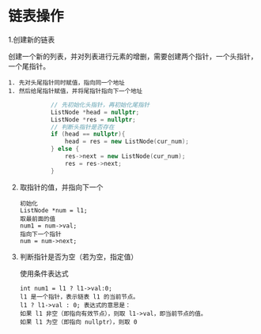 # 链表操作

1.创建新的链表

创建一个新的列表，并对列表进行元素的增删，需要创建两个指针，一个头指针，一个尾指针。

	1. 先对头尾指针同时赋值，指向同一个地址
	1. 然后给尾指针赋值，并将尾指针指向下一个地址

```cpp
        	// 先初始化头指针，再初始化尾指针
		    ListNode *head = nullptr;
        	ListNode *res = nullptr;
			// 判断头指针是否存在
            if (head == nullptr){
                head = res = new ListNode(cur_num);
            } else {
                res->next = new ListNode(cur_num);
                res = res->next;
            }

```

2. 取指针的值，并指向下一个

   ```
   初始化
   ListNode *num = l1;
   取最前面的值
   num1 = num->val;
   指向下一个指针
   num = num->next;
   ```

3. 判断指针是否为空（若为空，指定值）

   使用条件表达式

   ```
   int num1 = l1 ? l1->val:0;
   l1 是一个指针，表示链表 l1 的当前节点。
   l1 ? l1->val : 0; 表达式的意思是：
   如果 l1 非空（即指向有效节点），则取 l1->val，即当前节点的值。
   如果 l1 为空（即指向 nullptr），则取 0
   ```
